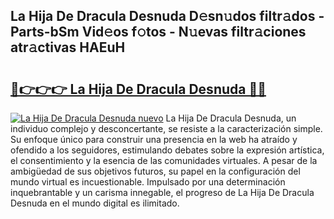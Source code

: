 ## La Hija De Dracula Desnuda D𝚎sn𝚞dos filtr𝚊dos - Parts-bSm Vid𝚎os f𝚘tos - N𝚞evas filtr𝚊ciones atr𝚊ctivas HAEuH

# <h2><a href="http://mb6sqn.tromn.icu/?c=La+Hija+De+Dracula+Desnuda">🔗👉👉👉 La Hija De Dracula Desnuda 🔗🔗</a></h2>

[![La Hija De Dracula Desnuda nuevo](https://i.imgur.com/pEAQMta.gif)](http://mb6sqn.tromn.icu/?c=La+Hija+De+Dracula+Desnuda)
La Hija De Dracula Desnuda, un individuo complejo y desconcertante, se resiste a la caracterización simple. Su enfoque único para construir una presencia en la web ha atraído y ofendido a los seguidores, estimulando debates sobre la expresión artística, el consentimiento y la esencia de las comunidades virtuales. A pesar de la ambigüedad de sus objetivos futuros, su papel en la configuración del mundo virtual es incuestionable. Impulsado por una determinación inquebrantable y un carisma innegable, el progreso de La Hija De Dracula Desnuda en el mundo digital es ilimitado.
